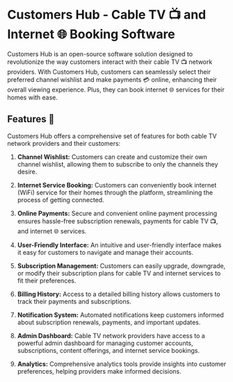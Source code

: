 # Customers Hub - Cable TV 📺 and Internet 🌐 Booking Software

Customers Hub is an open-source software solution designed to revolutionize the way customers interact with their cable TV 📺 network providers. With Customers Hub, customers can seamlessly select their preferred channel wishlist and make payments 💳 online, enhancing their overall viewing experience. Plus, they can book internet 🌐 services for their homes with ease.

## Features 🚀

Customers Hub offers a comprehensive set of features for both cable TV network providers and their customers:

1. **Channel Wishlist:** Customers can create and customize their own channel wishlist, allowing them to subscribe to only the channels they desire.

2. **Internet Service Booking:** Customers can conveniently book internet (WiFi) service for their homes through the platform, streamlining the process of getting connected.

3. **Online Payments:** Secure and convenient online payment processing ensures hassle-free subscription renewals, payments for cable TV 📺, and internet 🌐 services.

4. **User-Friendly Interface:** An intuitive and user-friendly interface makes it easy for customers to navigate and manage their accounts.

5. **Subscription Management:** Customers can easily upgrade, downgrade, or modify their subscription plans for cable TV and internet services to fit their preferences.

6. **Billing History:** Access to a detailed billing history allows customers to track their payments and subscriptions.

7. **Notification System:** Automated notifications keep customers informed about subscription renewals, payments, and important updates.

8. **Admin Dashboard:** Cable TV network providers have access to a powerful admin dashboard for managing customer accounts, subscriptions, content offerings, and internet service bookings.

9. **Analytics:** Comprehensive analytics tools provide insights into customer preferences, helping providers make informed decisions.
